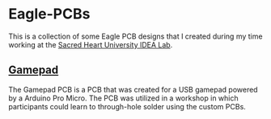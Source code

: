 # Eagle-PCBs
This is a collection of some Eagle PCB designs that I created during my time working at the [Sacred Heart University IDEA Lab](https://www.sacredheart.edu/academics/colleges--schools/school-of-computer-science--engineering/facilities/idea-lab/).

## [Gamepad](https://github.com/lcaraballoj/Arduino-Gamepad)
The Gamepad PCB is a PCB that was created for a USB gamepad powered by a Arduino Pro Micro. The PCB was utilized in a workshop in which participants could learn to through-hole solder using the custom PCBs.
